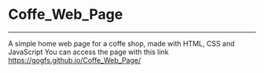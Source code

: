 # Coffe_Web_Page
---
A simple home web page for a coffe shop, made with HTML, CSS and JavaScript
You can access the page with this link https://gogfs.github.io/Coffe_Web_Page/
